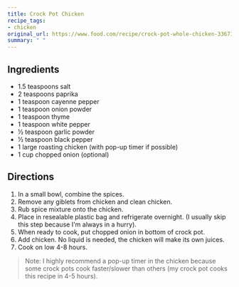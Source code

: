 ```yaml
---
title: Crock Pot Chicken
recipe_tags:
- chicken
original_url: https://www.food.com/recipe/crock-pot-whole-chicken-33671
summary: " "
---
```



## Ingredients

- 1.5 teaspoons salt
- 2 teaspoons paprika 
- 1 teaspoon cayenne pepper 
- 1 teaspoon onion powder 
- 1 teaspoon thyme 
- 1 teaspoon white pepper 
- 1⁄2 teaspoon garlic powder 
- 1⁄2 teaspoon black pepper 
- 1 large roasting chicken (with pop-up timer if possible) 
- 1 cup chopped onion (optional) 

## Directions

1. In a small bowl, combine the spices.
2. Remove any giblets from chicken and clean chicken.
3. Rub spice mixture onto the chicken.
4. Place in resealable plastic bag and refrigerate overnight. (I usually skip this step because I'm always in a hurry).
5. When ready to cook, put chopped onion in bottom of crock pot.
6. Add chicken. No liquid is needed, the chicken will make its own juices.
7. Cook on low 4-8 hours.

> Note: I highly recommend a pop-up timer in the chicken because some crock pots cook faster/slower than others (my crock pot cooks this recipe in 4-5 hours).